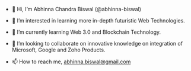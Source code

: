 - 👋 Hi,
     I’m Abhinna Chandra Biswal (@abhinna-biswal)

- 👀 I’m interested in learning more in-depth futuristic Web Technologies.
- 🌱 I’m currently learning Web 3.0 and Blockchain Technology.
- 💞️ I’m looking to collaborate on innovative knowledge on integration of Microsoft, Google and Zoho Products.
- 📫 How to reach me, abhinna.biswal@gmail.com

<!---
abhinna-biswal/abhinna-biswal is a ✨ special ✨ repository because its `README.md` (this file) appears on your GitHub profile.
You can click the Preview link to take a look at your changes.
--->
